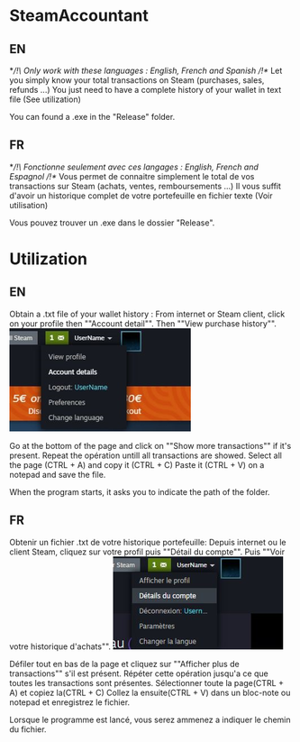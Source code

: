 # SteamAccountant
## EN
**/!\ Only work with these languages : English, French and Spanish /!\**
Let you simply know your total transactions on Steam (purchases, sales, refunds ...)
You just need to have a complete history of your wallet in text file (See utilization)

You can found a .exe in the "Release" folder.


## FR
**/!\ Fonctionne seulement avec ces langages : English, French and Espagnol /!\**
Vous permet de connaitre simplement le total de vos transactions sur Steam (achats, ventes, remboursements ...)
Il vous suffit d'avoir un historique complet de votre portefeuille en fichier texte (Voir utilisation)

Vous pouvez trouver un .exe dans le dossier "Release".


# Utilization
## EN
Obtain a .txt file of your wallet history :
    From internet or Steam client, click on your profile then ""Account detail"".
Then ""View purchase history"".
![alt screen](https://github.com/MonsterPoney/SteamAccountant/blob/master/ScreenEN.JPG?raw=true)

Go at the bottom of the page and click on ""Show more transactions"" if it's present.
Repeat the opération untill all transactions are showed.
Select all the page (CTRL + A) and copy it (CTRL + C)
Paste it (CTRL + V) on a notepad and save the file.

When the program starts, it asks you to indicate the path of the folder.


## FR
Obtenir un fichier .txt de votre historique portefeuille:
    Depuis internet ou le client Steam, cliquez sur votre profil puis ""Détail du compte"".
Puis ""Voir votre historique d'achats"".
![alt screen](https://github.com/MonsterPoney/SteamAccountant/blob/master/ScreenFR.JPG?raw=true)

Défiler tout en bas de la page et cliquez sur ""Afficher plus de transactions"" s'il est présent.
Répéter cette opération jusqu'a ce que toutes les transactions sont présentes.
Sélectionner toute la page(CTRL + A) et copiez la(CTRL + C)
Collez la ensuite(CTRL + V) dans un bloc-note ou notepad et enregistrez le fichier.

Lorsque le programme est lancé, vous serez ammenez a indiquer le chemin du fichier.
